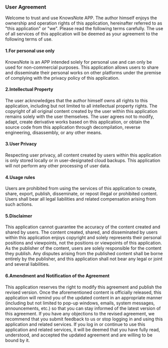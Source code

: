 ### User Agreement

Welcome to trust and use KnowsNote APP. The author himself enjoys the ownership and operation rights of this application, hereinafter referred to as "this application" or "we". Please read the following terms carefully. The use of all services of this application will be deemed as your agreement to the following terms of use.

#### 1.For personal use only  

KnowsNote is an APP intended solely for personal use and can only be used for non-commercial purposes. This application allows users to share and disseminate their personal works on other platforms under the premise of complying with the privacy policy of this application.

#### 2.Intellectual Property  

The user acknowledges that the author himself owns all rights to this application, including but not limited to all intellectual property rights. The copyright of all original content created by the user within this application remains solely with the user themselves. The user agrees not to modify, adapt, create derivative works based on this application, or obtain the source code from this application through decompilation, reverse engineering, disassembly, or any other means.

#### 3.User Privacy 

Respecting user privacy, all content created by users within this application is only stored locally or in user-designated cloud backups. This application will not perform any other processing of user data.

#### 4.Usage rules 

Users are prohibited from using the services of this application to create, share, export, publish, disseminate, or repost illegal or prohibited content. Users shall bear all legal liabilities and related compensation arising from such actions.

#### 5.Disclaimer

This application cannot guarantee the accuracy of the content created and shared by users. The content created, shared, and disseminated by users within this application enjoys copyright and solely represents their personal positions and viewpoints, not the positions or viewpoints of this application. As the publisher of the content, users are solely responsible for the content they publish. Any disputes arising from the published content shall be borne entirely by the publisher, and this application shall not bear any legal or joint and several liabilities.

#### 6.Amendment and Notification of the Agreement 

This application reserves the right to modify this agreement and publish the revised version. Once the aforementioned content is officially released, this application will remind you of the updated content in an appropriate manner (including but not limited to pop-up windows, emails, system messages, announcements, etc.) so that you can stay informed of the latest version of this agreement. If you have any objections to the revised agreement, we recommend that you submit feedback to us or stop logging in and using this application and related services. If you log in or continue to use this application and related services, it will be deemed that you have fully read, understood, and accepted the updated agreement and are willing to be bound by it.









